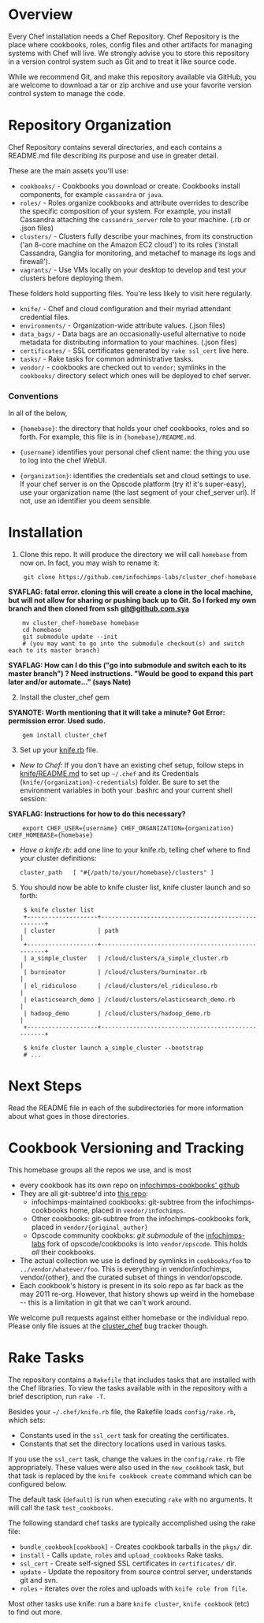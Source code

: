 Overview
========

Every Chef installation needs a Chef Repository. Chef Repository is the place where cookbooks, roles, config files and other artifacts for managing systems with Chef will live. We strongly advise you to store this repository in a version control system such as Git and to treat it like source code.

While we recommend Git, and make this repository available via GitHub, you are welcome to download a tar or zip archive and use your favorite version control system to manage the code.

Repository Organization
=======================

Chef Repository contains several directories, and each contains a README.md file describing its purpose and use in greater detail.

These are the main assets you'll use:

* `cookbooks/` - Cookbooks you download or create. Cookbooks install components, for example `cassandra` or `java`.
* `roles/`     - Roles organize cookbooks and attribute overrides to describe the specific composition of your system. For example, you install Cassandra attaching the `cassandra_server` role to your machine. (.rb or .json files)
* `clusters/`  - Clusters fully describe your machines, from its construction ('an 8-core machine on the Amazon EC2 cloud') to its roles ('install Cassandra, Ganglia for monitoring, and metachef to manage its logs and firewall').
* `vagrants/`  - Use VMs locally on your desktop to develop and test your clusters before deploying them.

These folders hold supporting files. You're less likely to visit here regularly.

* `knife/`        - Chef and cloud configuration and their myriad attendant credential files.
* `environments/` - Organization-wide attribute values. (.json files)
* `data_bags/` - Data bags are an occasionally-useful alternative to node metadata for distributing information to your machines. (.json files)
* `certificates/` - SSL certificates generated by `rake ssl_cert` live here.
* `tasks/`        - Rake tasks for common administrative tasks.
* `vendor/`       - cookbooks are checked out to `vendor`; symlinks in the `cookbooks/` directory select which ones will be deployed to chef server.

### Conventions

In all of the below,

* `{homebase}`: the directory that holds your chef cookbooks, roles and so forth. For example, this file is in `{homebase}/README.md`.

* `{username}` identifies your personal chef client name: the thing you use to log into the chef WebUI.

* `{organization}`: identifies the credentials set and cloud settings to use.  If your chef server is on the Opscode platform (try it! it's super-easy), use your organization name (the last segment of your chef_server url). If not, use an identifier you deem sensible.

Installation
============

1. Clone this repo. It will produce the directory we will call `homebase` from now on. In fact, you may wish to rename it:

        git clone https://github.com/infochimps-labs/cluster_chef-homebase 
        
**SYAFLAG: fatal error. cloning this will create a clone in the local machine, but will not allow for sharing or pushing back up to Git. So I forked my own branch and then cloned from ssh git@github.com.sya**

        mv cluster_chef-homebase homebase
        cd homebase
        git submodule update --init
        # (you may want to go into the submodule checkout(s) and switch each to its master branch)

**SYAFLAG: How can I do this ("go into submodule and switch each to its master branch") ? Need instructions.  "Would be good to expand this part later and/or automate..." (says Nate)**

2. Install the cluster_chef gem

**SYANOTE: Worth mentioning that it will take a minute?  Got Error: permission error.  Used sudo.**

        gem install cluster_chef

3. Set up your [knife.rb](http://help.opscode.com/faqs/chefbasics/knife) file.

  - _New to Chef_: If you don't have an existing chef setup, follow steps in
   [knife/README.md](https://github.com/infochimps-labs/cluster_chef-homebase/tree/public/knife/README.md)
   to set up `~/.chef` and its Credentials (`knife/{organization}-credentials`)
   folder. Be sure to set the environment variables in both your .bashrc and
   your current shell session:

**SYAFLAG: Instructions for how to do this necessary?**

        export CHEF_USER={username} CHEF_ORGANIZATION={organization} CHEF_HOMEBASE={homebase}

  - _Have a knife.rb_: add one line to your knife.rb, telling chef where to find
    your cluster definitions:

        cluster_path   [ "#{/path/to/your/homebase}/clusters" ]

5. You should now be able to knife cluster list, knife cluster launch and so forth:

        $ knife cluster list
        +--------------------+---------------------------------------------------+
        | cluster            | path                                              |
        +--------------------+---------------------------------------------------+
        | a_simple_cluster   | /cloud/clusters/a_simple_cluster.rb               |
        | burninator         | /cloud/clusters/burninator.rb                     |
        | el_ridiculoso      | /cloud/clusters/el_ridiculoso.rb                  |
        | elasticsearch_demo | /cloud/clusters/elasticsearch_demo.rb             |
        | hadoop_demo        | /cloud/clusters/hadoop_demo.rb                    |
        +--------------------+---------------------------------------------------+

        $ knife cluster launch a_simple_cluster --bootstrap
        # ...


Next Steps
==========

Read the README file in each of the subdirectories for more information about what goes in those directories.


Cookbook Versioning and Tracking
================================

This homebase groups all the repos we use, and is most 

* every cookbook has its own repo on [infochimps-cookbooks' github](http://github.com/infochimps-cookbooks) 
* They are all git-subtree'd into [this repo](http://github.com/infochimps-labs/cluster_chef-homebase): 
  - infochimps-maintained cookbooks: git-subtree from the infochimps-cookbooks home, placed in `vendor/infochimps`.
  - Other cookbooks: git-subtree from the infochimps-cookbooks fork, placed in `vendor/{original_author}`
  - Opscode community cookboks: *git submodule* of the [infochimps-labs](http://github.com/infochimps-labs/opscode_cookbooks) fork of opscode/cookbooks is into `vendor/opscode`. This holds *all* their cookbooks.
* The actual collection we use is defined by symlinks in `cookbooks/foo` to `../vendor/whatever/foo`. This is everything in vendor/infochimps, vendor/{other}, and the curated subset of things in vendor/opscode.
* Each cookbook's history is present in its solo repo as far back as the may 2011 re-org. However, that history shows up weird in the homebase -- this is a limitation in git that we can't work around.

We welcome pull requests against either homebase or the individual repo. Please only file issues at the [cluster_chef](https://github.com/infochimps/cluster_chef/issues) bug tracker though.

Rake Tasks
==========

The repository contains a `Rakefile` that includes tasks that are installed with the Chef libraries. To view the tasks available with in the repository with a brief description, run `rake -T`.

Besides your `~/.chef/knife.rb` file, the Rakefile loads `config/rake.rb`, which sets:

* Constants used in the `ssl_cert` task for creating the certificates.
* Constants that set the directory locations used in various tasks.

If you use the `ssl_cert` task, change the values in the `config/rake.rb` file appropriately. These values were also used in the `new_cookbook` task, but that task is replaced by the `knife cookbook create` command which can be configured below.

The default task (`default`) is run when executing `rake` with no arguments. It will call the task `test_cookbooks`.

The following standard chef tasks are typically accomplished using the rake file:

* `bundle_cookbook[cookbook]` - Creates cookbook tarballs in the `pkgs/` dir.
* `install` - Calls `update`, `roles` and `upload_cookbooks` Rake tasks.
* `ssl_cert` - Create self-signed SSL certificates in `certificates/` dir.
* `update` - Update the repository from source control server, understands git and svn.
* `roles` - iterates over the roles and uploads with `knife role from file`.

Most other tasks use knife: run a bare `knife cluster`, `knife cookbook` (etc) to find out more.
